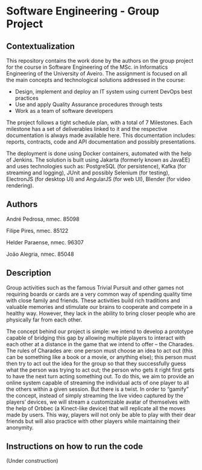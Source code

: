 # Software Engineering - Group Project

## Contextualization

This repository contains the work done by the authors on the group project for the course in Software Engineering of the MSc. in Informatics Engineering of the University of Aveiro.
The assignment is focused on all the main concepts and technological solutions addressed in the course: 
- Design, implement and deploy an IT system using current DevOps best practices
- Use and apply Quality Assurance procedures through tests
- Work as a team of software developers

The project follows a tight schedule plan, with a total of 7 Milestones.
Each milestone has a set of deliverables linked to it and the respective documentation is always made available here.
This documentation includes: reports, contracts, code and API documentation and possibly presentations.

The deployment is done using Docker containers, automated with the help of Jenkins.
The solution is built using Jakarta (formerly known as JavaEE) and uses technologies such as: PostgreSQL (for persistence), Kafka (for streaming and logging), JUnit and possibly Selenium (for testing), ElectronJS (for desktop UI) and AngularJS (for web UI), Blender (for video rendering).

## Authors

André Pedrosa, nmec. 85098

Filipe Pires, nmec. 85122

Helder Paraense, nmec. 96307

João Alegria, nmec. 85048

## Description

Group activities such as the famous Trivial Pursuit and other games not requiring boards or cards are a very common way of spending quality time with close family and friends. 
These activities build rich traditions and valuable memories and stimulate our brains to cooperate and compete in a healthy way. 
However, they lack in the ability to bring closer people who are physically far from each other.

The concept behind our project is simple: we intend to develop a prototype capable of bridging this gap by allowing multiple players to interact with each other at a distance in the game that we intend to offer – the Charades. 
The rules of Charades are: one person must choose an idea to act out (this can be something like a book or a movie, or anything else); this person must then try to act out the idea for the group so that they successfully guess what the person was trying to act out; the person who gets it right first gets to have the next turn acting something out.
To do this, we aim to provide an online system capable of streaming the individual acts of one player to all the others within a given session. 
But there is a twist. 
In order to “gamify” the concept, instead of simply streaming the live video captured by the players’ devices, we will stream a customizable avatar of themselves with the help of Orbbec (a Kinect-like device) that will replicate all the moves made by users. 
This way, players will not only be able to play with their dear friends but will also practice with other players while maintaining their anonymity.

## Instructions on how to run the code

(Under construction)



